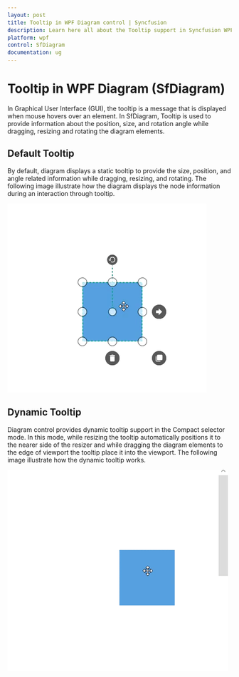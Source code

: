 ```yaml
---
layout: post
title: Tooltip in WPF Diagram control | Syncfusion
description: Learn here all about the Tooltip support in Syncfusion WPF Diagram (SfDiagram) control, its types and more.
platform: wpf
control: SfDiagram
documentation: ug
---
```


# Tooltip in WPF Diagram (SfDiagram)

In Graphical User Interface (GUI), the tooltip is a message that is displayed when mouse hovers over an element. In SfDiagram, Tooltip is used to provide information about the position, size, and rotation angle while dragging, resizing and rotating the diagram elements.

## Default Tooltip

By default, diagram displays a static tooltip to provide the size, position, and angle related information while dragging, resizing, and rotating. The following image illustrate how the diagram displays the node information during an interaction through tooltip.

![Default Tooltip](Interaction_images/DefaultTooltip.gif)

## Dynamic Tooltip

Diagram control provides dynamic tooltip support in the Compact selector mode. In this mode, while resizing the tooltip automatically positions it to the nearer side of the resizer and while dragging the diagram elements to the edge of viewport the tooltip place it into the viewport. The following image illustrate how the dynamic tooltip works.

![Dynamic Tooltip](Interaction_images/DynamicTooltip.gif)